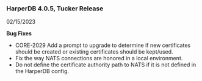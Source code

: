 ### HarperDB 4.0.5, Tucker Release
02/15/2023

**Bug Fixes**

* CORE-2029 Add a prompt to upgrade to determine if new certificates should be created or existing certificates should be kept/used.
* Fix the way NATS connections are honored in a local environment.
* Do not define the certificate authority path to NATS if it is not defined in the HarperDB config.   
